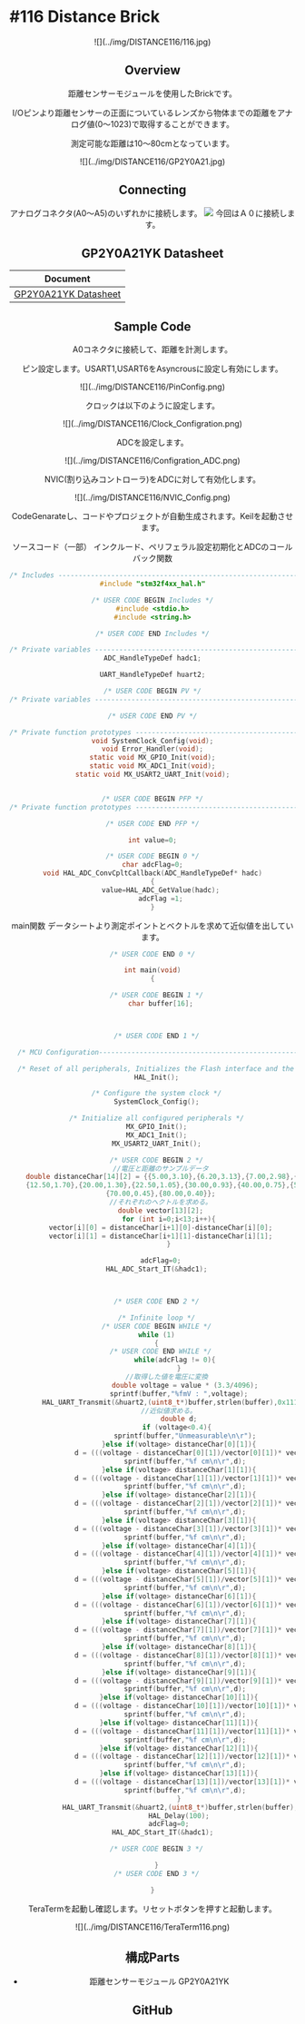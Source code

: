 # #116 Distance Brick

<center>![](../img/DISTANCE116/116.jpg)
<!--COLORME-->

## Overview
距離センサーモジュールを使用したBrickです。

I/Oピンより距離センサーの正面についているレンズから物体までの距離をアナログ値(0〜1023)で取得することができます。

測定可能な距離は10〜80cmとなっています。

<center>![](../img/DISTANCE116/GP2Y0A21.jpg)


## Connecting

アナログコネクタ(A0〜A5)のいずれかに接続します。
![](/img/100_analog/connect/116_distance_connect.jpg)
今回はＡ０に接続します。


## GP2Y0A21YK Datasheet
| Document |
| -- |
| [GP2Y0A21YK Datasheet](http://www.sharpsma.com/webfm_send/1208) |

## Sample Code

A0コネクタに接続して、距離を計測します。

ピン設定します。USART1,USART6をAsyncrousに設定し有効にします。
<center>![](../img/DISTANCE116/PinConfig.png)

クロックは以下のように設定します。
<center>![](../img/DISTANCE116/Clock_Configration.png)

ADCを設定します。
<center>![](../img/DISTANCE116/Configration_ADC.png)

NVIC(割り込みコントローラ)をADCに対して有効化します。
<center>![](../img/DISTANCE116/NVIC_Config.png)

CodeGenarateし、コードやプロジェクトが自動生成されます。Keilを起動させます。

ソースコード（一部）
インクルード、ペリフェラル設定初期化とADCのコールバック関数
```c
/* Includes ------------------------------------------------------------------*/
#include "stm32f4xx_hal.h"

/* USER CODE BEGIN Includes */
#include <stdio.h>
#include <string.h>

/* USER CODE END Includes */

/* Private variables ---------------------------------------------------------*/
ADC_HandleTypeDef hadc1;

UART_HandleTypeDef huart2;

/* USER CODE BEGIN PV */
/* Private variables ---------------------------------------------------------*/

/* USER CODE END PV */

/* Private function prototypes -----------------------------------------------*/
void SystemClock_Config(void);
void Error_Handler(void);
static void MX_GPIO_Init(void);
static void MX_ADC1_Init(void);
static void MX_USART2_UART_Init(void);


/* USER CODE BEGIN PFP */
/* Private function prototypes -----------------------------------------------*/

/* USER CODE END PFP */

int value=0;

/* USER CODE BEGIN 0 */
char adcFlag=0;
void HAL_ADC_ConvCpltCallback(ADC_HandleTypeDef* hadc)
{
    value=HAL_ADC_GetValue(hadc);
    adcFlag =1;
}
```

main関数
データシートより測定ポイントとベクトルを求めて近似値を出しています。
```c
/* USER CODE END 0 */

int main(void)
{

  /* USER CODE BEGIN 1 */
	char buffer[16];



  /* USER CODE END 1 */

  /* MCU Configuration----------------------------------------------------------*/

  /* Reset of all peripherals, Initializes the Flash interface and the Systick. */
  HAL_Init();

  /* Configure the system clock */
  SystemClock_Config();

  /* Initialize all configured peripherals */
  MX_GPIO_Init();
  MX_ADC1_Init();
  MX_USART2_UART_Init();

  /* USER CODE BEGIN 2 */
	//電圧と距離のサンプルデータ
	double distanceChar[14][2] = {{5.00,3.10},{6.20,3.13},{7.00,2.98},{8.00,2.70},{10.00,2.30},
	{12.50,1.70},{20.00,1.30},{22.50,1.05},{30.00,0.93},{40.00,0.75},{50.00,0.60},{60.00,0.51},
	{70.00,0.45},{80.00,0.40}};
	//それぞれのヘクトルを求める。
	double vector[13][2];
		for (int i=0;i<13;i++){
	vector[i][0] = distanceChar[i+1][0]-distanceChar[i][0];
	vector[i][1] = distanceChar[i+1][1]-distanceChar[i][1];
		}

    adcFlag=0;
  HAL_ADC_Start_IT(&hadc1);



  /* USER CODE END 2 */

  /* Infinite loop */
  /* USER CODE BEGIN WHILE */
  while (1)
  {
	/* USER CODE END WHILE */
		   while(adcFlag != 0){
			 }
       //取得した値を電圧に変換
				double voltage = value * (3.3/4096);
			 sprintf(buffer,"%fmV : ",voltage);
        HAL_UART_Transmit(&huart2,(uint8_t*)buffer,strlen(buffer),0x1111);
        //近似値求める。
			 double d;
			if (voltage<0.4){
				sprintf(buffer,"Unmeasurable\n\r");
			 }else if(voltage> distanceChar[0][1]){
				d = (((voltage - distanceChar[0][1])/vector[0][1])* vector[0][0])+distanceChar[0][0];
				sprintf(buffer,"%f cm\n\r",d);
			 }else if(voltage> distanceChar[1][1]){
				d = (((voltage - distanceChar[1][1])/vector[1][1])* vector[1][0])+distanceChar[1][0];
				sprintf(buffer,"%f cm\n\r",d);
			 }else if(voltage> distanceChar[2][1]){
				d = (((voltage - distanceChar[2][1])/vector[2][1])* vector[2][0])+distanceChar[2][0];
				sprintf(buffer,"%f cm\n\r",d);
			 }else if(voltage> distanceChar[3][1]){
				d = (((voltage - distanceChar[3][1])/vector[3][1])* vector[3][0])+distanceChar[3][0];
				sprintf(buffer,"%f cm\n\r",d);
			 }else if(voltage> distanceChar[4][1]){
				d = (((voltage - distanceChar[4][1])/vector[4][1])* vector[4][0])+distanceChar[4][0];
				sprintf(buffer,"%f cm\n\r",d);
			 }else if(voltage> distanceChar[5][1]){
				d = (((voltage - distanceChar[5][1])/vector[5][1])* vector[5][0])+distanceChar[5][0];
				sprintf(buffer,"%f cm\n\r",d);
			 }else if(voltage> distanceChar[6][1]){
				d = (((voltage - distanceChar[6][1])/vector[6][1])* vector[6][0])+distanceChar[6][0];
				sprintf(buffer,"%f cm\n\r",d);
			 }else if(voltage> distanceChar[7][1]){
				d = (((voltage - distanceChar[7][1])/vector[7][1])* vector[7][0])+distanceChar[7][0];
				sprintf(buffer,"%f cm\n\r",d);
			 }else if(voltage> distanceChar[8][1]){
				d = (((voltage - distanceChar[8][1])/vector[8][1])* vector[8][0])+distanceChar[8][0];
				sprintf(buffer,"%f cm\n\r",d);
			 }else if(voltage> distanceChar[9][1]){
				d = (((voltage - distanceChar[9][1])/vector[9][1])* vector[9][0])+distanceChar[9][0];
				sprintf(buffer,"%f cm\n\r",d);
			 }else if(voltage> distanceChar[10][1]){
				d = (((voltage - distanceChar[10][1])/vector[10][1])* vector[10][0])+distanceChar[10][0];
				sprintf(buffer,"%f cm\n\r",d);
			 }else if(voltage> distanceChar[11][1]){
				d = (((voltage - distanceChar[11][1])/vector[11][1])* vector[11][0])+distanceChar[11][0];
				sprintf(buffer,"%f cm\n\r",d);
			 }else if(voltage> distanceChar[12][1]){
				d = (((voltage - distanceChar[12][1])/vector[12][1])* vector[12][0])+distanceChar[12][0];
				sprintf(buffer,"%f cm\n\r",d);
			 }else if(voltage> distanceChar[13][1]){
				d = (((voltage - distanceChar[13][1])/vector[13][1])* vector[13][0])+distanceChar[13][0];
				sprintf(buffer,"%f cm\n\r",d);
			 }
			 HAL_UART_Transmit(&huart2,(uint8_t*)buffer,strlen(buffer),0x1111);			 
			 HAL_Delay(100);
        adcFlag=0;
        HAL_ADC_Start_IT(&hadc1);   

  /* USER CODE BEGIN 3 */

  }
  /* USER CODE END 3 */

}
```

TeraTermを起動し確認します。リセットボタンを押すと起動します。
<center>![](../img/DISTANCE116/TeraTerm116.png)


## 構成Parts
- 距離センサーモジュール GP2Y0A21YK

## GitHub
